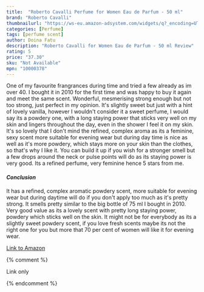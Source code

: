 ```yaml
---
title:  "Roberto Cavalli Perfume for Women Eau de Parfum - 50 ml"
brand: "Roberto Cavalli"
thumbnailurl: "https://ws-eu.amazon-adsystem.com/widgets/q?_encoding=UTF8&ASIN=B006MPZPVQ&Format=_SL160_&ID=AsinImage&MarketPlace=GB&ServiceVersion=20070822&WS=1&tag=codemartin04-21&language=en_GB"
categories: [Perfume]
tags: [perfume scent]
author: Doina Fatu
description: "Roberto Cavalli for Women Eau de Parfum - 50 ml Review"
rating: 5
price: "37.30"
sku: "Not Available"
mpn: "10000378"
---
```


One of my favourite frangrances during time and tried a few already as im over 40.
I bought it in 2010 for the first time and was happy to buy it again and meet the same scent.
Wonderful, mesmerising strong enough but not too strong, just perfect in my opinion. 
It's slightly sweet but just with a hint of lovely vanilla, however I wouldn't consider it a sweet perfume,
I would say its a powdery one, with a long staying power that sticks very well on my skin and lingers throughout the day,
even in the shower I feel it on my skin. It's so lovely that I don't mind the refined, complex aroma as its a feminine, 
sexy scent more suitable for evening wear but during day time is nice as well as it's more powdery, which stays more 
on your skin than the clothes, so that's why I like it. You can build it up if you wish for a stronger smell 
but a few drops around the neck or pulse points will do as its staying power is very good. 
Its a refined perfume, very feminine hence 5 stars from me.

<h4><em>Conclusion</em></h4>
It has a refined, complex aromatic powdery scent, more suitable for evening wear but during daytime will do 
if you don't apply too much as it's pretty strong. It smells pretty similar to the big bottle of 75 ml I bought in 2010.
Very good value as its a lovely scent with pretty long staying power, powdery which sticks well on the skin.
It might not be for everybody as its a slightly sweet powdery scent, if you love fresh scents maybe its not the right one 
for you but more that 70 per cent of women will like it for evening wear.

<a href="https://www.amazon.co.uk/Roberto-Cavalli-Perfume-Spray-50ml/dp/B00F645X7U?crid=RRYPCY64RHFL&dib=eyJ2IjoiMSJ9.Sj_iuBNq9Knm1RrIRh7nPQMCib9_xfLfE8hz4hW6sOqhZehp-F4eWUaGHN3CkG5XDRZF4LsjKB1RZvTHGH50a9V41sI-u6zaELvBUNASMl8ERrl3fOp466ld9RTE0qlRyJ4f49y4Cy05kHNTTxQ1ykYuuRXhtLqXqICaQ-75-l8g0kDvAXfhP4gV0O8hfKTnuimY9Wo-rBlvOay3Jv2EG1JSL7iKwdZ2Wq2DPyejrfQqN3PHCt3enBtBXLM4DYLBo0yCdxoFF7F2GKO8LUq-J73YoxQAS9QeUSsS9PhcBCE.wqkn-KGRp0Z4eh7uzj1Txl-vAq_Ro671MvL562V7QJo&dib_tag=se&keywords=Roberto+Cavalli+Perfume+for+Women+Eau+de+Parfum+-+50+ml&qid=1721498911&sprefix=roberto+cavalli+perfume+for+women+eau+de+parfum+-+50+ml%2Caps%2C86&sr=8-5&linkCode=ll1&tag={{site.affid}}&linkId=b286ff58c1affc4c3d0e4a44e7a12fc3&language=en_GB&ref_=as_li_ss_tl">Link to Amazon</a>

{% comment %}

Link only

{% endcomment %}